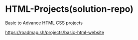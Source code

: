 # HTML-Projects(solution-repo)
Basic to Advance HTML CSS projects

https://roadmap.sh/projects/basic-html-website

